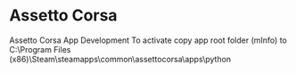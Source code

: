 Assetto Corsa
============
Assetto Corsa App Development                                                                                               To activate copy app root folder (mInfo) to                                                                                 C:\Program Files (x86)\Steam\steamapps\common\assettocorsa\apps\python
